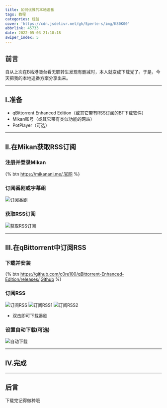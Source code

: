 ```yaml
---
title: 如何优雅的本地追番
tags: 教程
categories: 经验
cover: 'https://cdn.jsdelivr.net/gh/Sperte-s/img/K80K00'
abbrlink: 45733
date: 2022-05-03 21:18:18
swiper_index: 5
---
```


## 前言

自从上次在B站港澳台看无职转生发现有删减时，本人就变成下载党了。于是，今天把我的本地追番方案分享出来。

---------------

## Ⅰ.准备

- qBittorrent Enhanced Edition（或其它带有RSS订阅的BT下载软件）
- Mikan账号（或其它带有类似功能的网站）
- PotPlayer（可选）

---------------

## Ⅱ.在Mikan获取RSS订阅

### 注册并登录Mikan

{% btn https://mikanani.me/,官网 %}

### 订阅番剧或字幕组

![订阅番剧][1]

### 获取RSS订阅

![获取RSS订阅][2]

---------------

## Ⅲ.在qBittorrent中订阅RSS

### 下载并安装

{% btn https://github.com/c0re100/qBittorrent-Enhanced-Edition/releases/,Github %}

### 订阅RSS

![订阅RSS][3]
![订阅RSS1][4]
![订阅RSS2][5]

- 双击即可下载番剧

### 设置自动下载(可选)

![自动下载][6]

---------------

## Ⅳ.完成

---------------

## 后言

下载完记得做种哦

[1]:https://cdn.jsdelivr.net/gh/Sperte-s/img/GGmPS8
[2]:https://cdn.jsdelivr.net/gh/Sperte-s/img/DuL0SS
[3]:https://cdn.jsdelivr.net/gh/Sperte-s/img/1yrjf9
[4]:https://cdn.jsdelivr.net/gh/Sperte-s/img/5GmPiP
[5]:https://cdn.jsdelivr.net/gh/Sperte-s/img/08qPCK
[6]:https://cdn.jsdelivr.net/gh/Sperte-s/img/L8qXP4
